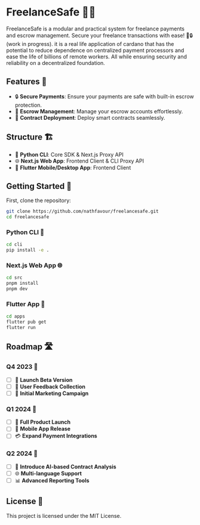 # FreelanceSafe 🚀✨

FreelanceSafe is a modular and practical system for freelance payments and escrow management. Secure your freelance transactions with ease! 💼🔒(work in progress). it is a real life application of cardano that has the potential to reduce dependence on centralized payment processors and ease the life of billions of remote workers. All while ensuring security and reliability on a decentralized foundation.

## Features 🌟

- 🔒 **Secure Payments**: Ensure your payments are safe with built-in escrow protection.
- 📜 **Escrow Management**: Manage your escrow accounts effortlessly.
- 📄 **Contract Deployment**: Deploy smart contracts seamlessly.

## Structure 🏗️

- 🐍 **Python CLI**: Core SDK & Next.js Proxy API
- 🌐 **Next.js Web App**: Frontend Client & CLI Proxy API
- 📱 **Flutter Mobile/Desktop App**: Frontend Client

## Getting Started 🚀

First, clone the repository:

```bash
git clone https://github.com/nathfavour/freelancesafe.git
cd freelancesafe
```

### Python CLI 🐍

```bash
cd cli
pip install -e .
```

### Next.js Web App 🌐

```bash
cd src
pnpm install
pnpm dev
```

### Flutter App 📱

```bash
cd apps
flutter pub get
flutter run
```

## Roadmap 🛣️

### Q4 2023 🎯

- [ ] 🚀 **Launch Beta Version**
- [ ] 📝 **User Feedback Collection**
- [ ] 📢 **Initial Marketing Campaign**

### Q1 2024 🎯

- [ ] 🎉 **Full Product Launch**
- [ ] 📱 **Mobile App Release**
- [ ] 💳 **Expand Payment Integrations**

### Q2 2024 🎯

- [ ] 🤖 **Introduce AI-based Contract Analysis**
- [ ] 🌐 **Multi-language Support**
- [ ] 📊 **Advanced Reporting Tools**

## License 📄

This project is licensed under the MIT License.

